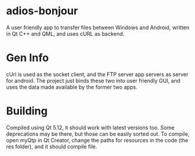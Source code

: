 # adios-bonjour
A user friendly app to transfer files between Windows and Android, written in Qt C++ and QML, and uses cURL as backend.

# Gen Info
cUrl is used as the socket client, and the FTP server app servers as server for android. The project just binds these two
into user friendly GUI, and uses the data made available by the former two apps.

# Building
Compiled using Qt 5.12, it should work with latest versions too. Some deprecations may be there, but those can be easily sorted out.
To compile, open myQtp in Qt Creator, change the paths for resources in the code (the res folder), and it should compile file.
